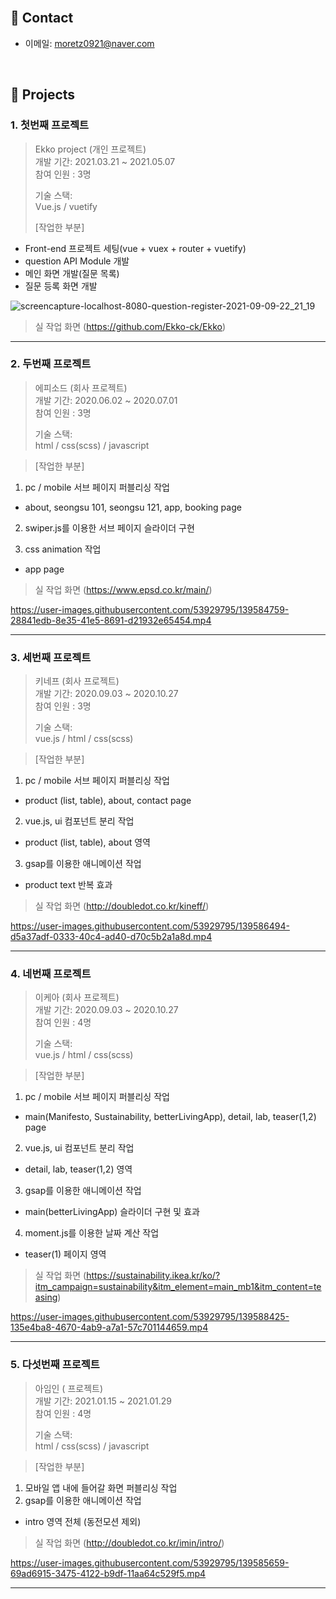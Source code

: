 </br>

## :pushpin: Contact
- 이메일: moretz0921@naver.com

</br>

## :pushpin: Projects

### 1. 첫번째 프로젝트
>Ekko project  (개인 프로젝트)  
>개발 기간: 2021.03.21 ~ 2021.05.07  
>참여 인원 : 3명
>  
>기술 스택: <br>
> Vue.js / vuetify
>  
>[작업한 부분]

- Front-end 프로젝트 세팅(vue + vuex + router + vuetify)
- question API Module 개발
- 메인 화면 개발(질문 목록)
- 질문 등록 화면 개발

![screencapture-localhost-8080-question-register-2021-09-09-22_21_19](https://user-images.githubusercontent.com/53929795/132693929-3922672f-be43-47ea-83ad-c8aefe7bb7a3.png)

> 실 작업 화면
> (https://github.com/Ekko-ck/Ekko)



---

### 2. 두번째 프로젝트
> 에피소드 (회사 프로젝트)  
>개발 기간: 2020.06.02 ~ 2020.07.01  
>참여 인원 : 3명
>  
>기술 스택:  
> html / css(scss) / javascript  

>[작업한 부분]

1) pc / mobile 서브 페이지 퍼블리싱 작업
- about, seongsu 101, seongsu 121, app, booking page

2) swiper.js를 이용한 서브 페이지 슬라이더 구현

3) css animation 작업
- app page

>실 작업 화면
>(https://www.epsd.co.kr/main/)

https://user-images.githubusercontent.com/53929795/139584759-28841edb-8e35-41e5-8691-d21932e65454.mp4

---

### 3. 세번째 프로젝트
> 키네프 (회사 프로젝트)  
>개발 기간: 2020.09.03 ~ 2020.10.27  
>참여 인원 : 3명
>  
>기술 스택:  
> vue.js / html / css(scss)

>[작업한 부분]

1) pc / mobile 서브 페이지 퍼블리싱 작업
- product (list, table), about, contact page
2) vue.js, ui 컴포넌트 분리 작업
- product (list, table), about 영역 
3) gsap를 이용한 애니메이션 작업
- product text 반복 효과

>실 작업 화면
>(http://doubledot.co.kr/kineff/)

https://user-images.githubusercontent.com/53929795/139586494-d5a37adf-0333-40c4-ad40-d70c5b2a1a8d.mp4

---

### 4. 네번째 프로젝트
> 이케아 (회사 프로젝트)  
>개발 기간: 2020.09.03 ~ 2020.10.27  
>참여 인원 : 4명
>  
>기술 스택:  
> vue.js / html / css(scss) 

>[작업한 부분]

1) pc / mobile 서브 페이지 퍼블리싱 작업
- main(Manifesto, Sustainability, betterLivingApp), detail, lab, teaser(1,2) page
2) vue.js, ui 컴포넌트 분리 작업
- detail, lab, teaser(1,2) 영역 
3) gsap를 이용한 애니메이션 작업
- main(betterLivingApp) 슬라이더 구현 및 효과
4) moment.js를 이용한 날짜 계산 작업
- teaser(1) 페이지 영역

>실 작업 화면
>(https://sustainability.ikea.kr/ko/?itm_campaign=sustainability&itm_element=main_mb1&itm_content=teasing)

https://user-images.githubusercontent.com/53929795/139588425-135e4ba8-4670-4ab9-a7a1-57c701144659.mp4


---

### 5. 다섯번째 프로젝트
> 아임인 ( 프로젝트)  
>개발 기간: 2021.01.15 ~ 2021.01.29  
>참여 인원 : 4명
>  
>기술 스택:  
> html / css(scss) / javascript  

>[작업한 부분]

1) 모바일 앱 내에 들어갈 화면 퍼블리싱 작업
2) gsap를 이용한 애니메이션 작업
- intro 영역 전체 (동전모션 제외)

> 실 작업 화면
> (http://doubledot.co.kr/imin/intro/)
> 
https://user-images.githubusercontent.com/53929795/139585659-69ad6915-3475-4122-b9df-11aa64c529f5.mp4

---



